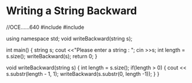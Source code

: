 # Writing a String Backward
//OCE......640
#include <iostream>
#include <string>

using namespace std;
void writeBackward(string s);

int main()
{
    string s;
    cout <<"Please enter a string : ";
    cin >>s;
    int length = s.size();
    writeBackward(s);
    return 0;
}

void writeBackward(string s)
{
    int length = s.size();
    if(length > 0)
    {
        cout << s.substr(length - 1, 1);
        writeBackward(s.substr(0, length -1));
    }
}
